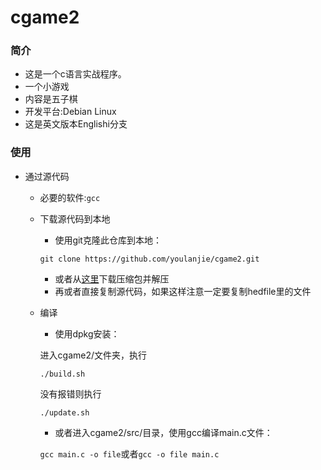 # cgame2

### 简介
- 这是一个c语言实战程序。
- 一个小游戏
- 内容是五子棋
- 开发平台:Debian Linux
- 这是英文版本Englishi分支

### 使用
- 通过源代码
	- 必要的软件:`gcc`

	- 下载源代码到本地
		- 使用git克隆此仓库到本地：
		```
		git clone https://github.com/youlanjie/cgame2.git
		```
		- 或者从[这里](https://github.com/YouLanjie/cgame2/archive/refs/heads/main.zip)下载压缩包并解压
		- 再或者直接复制源代码，如果这样注意一定要复制hedfile里的文件

	- 编译
		- 使用dpkg安装：

		进入cgame2/文件夹，执行

		`./build.sh`

		没有报错则执行

		`./update.sh`

		- 或者进入cgame2/src/目录，使用gcc编译main.c文件：

		```gcc main.c -o file```或者```gcc -o file main.c```

